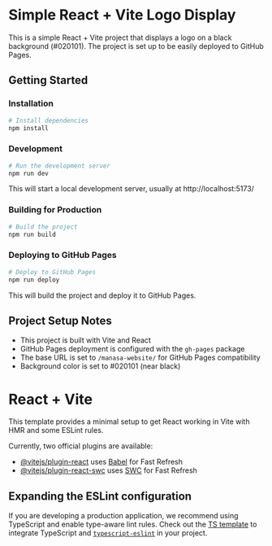 # Simple React + Vite Logo Display

This is a simple React + Vite project that displays a logo on a black background (#020101). The project is set up to be easily deployed to GitHub Pages.

## Getting Started

### Installation

```bash
# Install dependencies
npm install
```

### Development

```bash
# Run the development server
npm run dev
```

This will start a local development server, usually at http://localhost:5173/

### Building for Production

```bash
# Build the project
npm run build
```

### Deploying to GitHub Pages

```bash
# Deploy to GitHub Pages
npm run deploy
```

This will build the project and deploy it to GitHub Pages.

## Project Setup Notes

- This project is built with Vite and React
- GitHub Pages deployment is configured with the `gh-pages` package
- The base URL is set to `/manasa-website/` for GitHub Pages compatibility
- Background color is set to #020101 (near black)

# React + Vite

This template provides a minimal setup to get React working in Vite with HMR and some ESLint rules.

Currently, two official plugins are available:

- [@vitejs/plugin-react](https://github.com/vitejs/vite-plugin-react/blob/main/packages/plugin-react/README.md) uses [Babel](https://babeljs.io/) for Fast Refresh
- [@vitejs/plugin-react-swc](https://github.com/vitejs/vite-plugin-react-swc) uses [SWC](https://swc.rs/) for Fast Refresh

## Expanding the ESLint configuration

If you are developing a production application, we recommend using TypeScript and enable type-aware lint rules. Check out the [TS template](https://github.com/vitejs/vite/tree/main/packages/create-vite/template-react-ts) to integrate TypeScript and [`typescript-eslint`](https://typescript-eslint.io) in your project.
